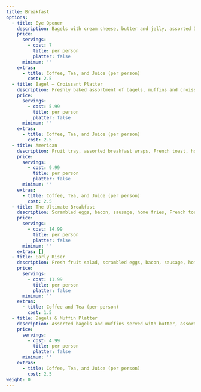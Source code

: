 ```yaml
---
title: Breakfast
options:
  - title: Eye Opener
    description: Bagels with cream cheese, butter and jelly, assorted Danishes and muffins, croissants, crumb cakes
    price:
      servings:
        - cost: 7
          title: per person
          platter: false
      minimum: ''
    extras:
      - title: Coffee, Tea, and Juice (per person)
        cost: 2.5
  - title: Bagel – Croissant Platter
    description: Freshly baked assortment of bagels, muffins and croissants served with an assortment of cream cheeses, jelly and butter
    price:
      servings:
        - cost: 5.99
          title: per person
          platter: false
      minimum: ''
    extras:
      - title: Coffee, Tea, and Juice (per person)
        cost: 2.5
  - title: American
    description: Fruit tray, assorted breakfast wraps, French toast, home fries, bagels, rolls, Danishes, muffins with assorted cream cheeses and butter
    price:
      servings:
        - cost: 9.99
          title: per person
          platter: false
      minimum: ''
    extras:
      - title: Coffee, Tea, and Juice (per person)
        cost: 2.5
  - title: The Ultimate Breakfast
    description: Scrambled eggs, bacon, sausage, home fries, French toast, fruit trays, bagels, rolls, Danishes, butter, cream cheeses, jelly, coffee, tea and juices
    price:
      servings:
        - cost: 14.99
          title: per person
          platter: false
      minimum: ''
    extras: []
  - title: Early Riser
    description: Fresh fruit salad, scrambled eggs, bacon, sausage, home fries, bagels, assorted rolls, Danishes, butter, cream cheeses, jelly and juice
    price:
      servings:
        - cost: 11.99
          title: per person
          platter: false
      minimum: ''
    extras:
      - title: Coffee and Tea (per person)
        cost: 1.5
  - title: Bagels & Muffin Platter
    description: Assorted bagels and muffins served with butter, assorted cream cheeses and jellies
    price:
      servings:
        - cost: 4.99
          title: per person
          platter: false
      minimum: ''
    extras:
      - title: Coffee, Tea, and Juice (per person)
        cost: 2.5
weight: 0
---
```


